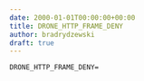 ```yaml
---
date: 2000-01-01T00:00:00+00:00
title: DRONE_HTTP_FRAME_DENY
author: bradrydzewski
draft: true
---
```




```
DRONE_HTTP_FRAME_DENY=
```
